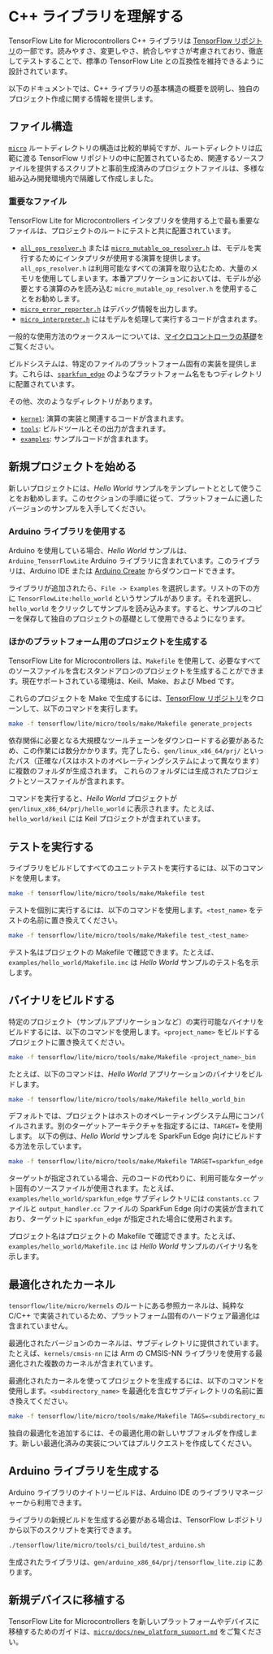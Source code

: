 # C++ ライブラリを理解する

TensorFlow Lite for Microcontrollers C++ ライブラリは [TensorFlow リポジトリ](https://github.com/tensorflow/tflite-micro/blob/main/tensorflow/lite/micro)の一部です。読みやすさ、変更しやさ、統合しやすさが考慮されており、徹底してテストすることで、標準の TensorFlow Lite との互換性を維持できるように設計されています。

以下のドキュメントでは、C++ ライブラリの基本構造の概要を説明し、独自のプロジェクト作成に関する情報を提供します。

## ファイル構造

[`micro`](https://github.com/tensorflow/tflite-micro/blob/main/tensorflow/lite/micro) ルートディレクトリの構造は比較的単純ですが、ルートディレクトリは広範に渡る TensorFlow リポジトリの中に配置されているため、関連するソースファイルを提供するスクリプトと事前生成済みのプロジェクトファイルは、多様な組み込み開発環境内で隔離して作成しました。

### 重要なファイル

TensorFlow Lite for Microcontrollers インタプリタを使用する上で最も重要なファイルは、プロジェクトのルートにテストと共に配置されています。

- [`all_ops_resolver.h`](https://github.com/tensorflow/tflite-micro/blob/main/tensorflow/lite/micro/all_ops_resolver.h) または [`micro_mutable_op_resolver.h`](https://github.com/tensorflow/tflite-micro/blob/main/tensorflow/lite/micro/micro_mutable_op_resolver.h) は、モデルを実行するためにインタプリタが使用する演算を提供します。`all_ops_resolver.h` は利用可能なすべての演算を取り込むため、大量のメモリを使用してしまいます。本番アプリケーションにおいては、モデルが必要とする演算のみを読み込む `micro_mutable_op_resolver.h` を使用することをお勧めします。
- [`micro_error_reporter.h`](https://github.com/tensorflow/tflite-micro/blob/main/tensorflow/lite/micro/micro_error_reporter.h) はデバッグ情報を出力します。
- [`micro_interpreter.h`](https://github.com/tensorflow/tflite-micro/blob/main/tensorflow/lite/micro/micro_interpreter.h) にはモデルを処理して実行するコードが含まれます。

一般的な使用方法のウォークスルーについては、[マイクロコントローラの基礎](get_started_low_level.md)をご覧ください。

ビルドシステムは、特定のファイルのプラットフォーム固有の実装を提供します。これらは、[`sparkfun_edge`](https://github.com/tensorflow/tflite-micro/blob/main/tensorflow/lite/micro/sparkfun_edge) のようなプラットフォーム名をもつディレクトリに配置されています。

その他、次のようなディレクトリがあります。

- [`kernel`](https://github.com/tensorflow/tflite-micro/blob/main/tensorflow/lite/micro/kernels): 演算の実装と関連するコードが含まれます。
- [`tools`](https://github.com/tensorflow/tflite-micro/blob/main/tensorflow/lite/micro/tools): ビルドツールとその出力が含まれます。
- [`examples`](https://github.com/tensorflow/tflite-micro/blob/main/tensorflow/lite/micro/examples): サンプルコードが含まれます。

## 新規プロジェクトを始める

新しいプロジェクトには、*Hello World* サンプルをテンプレートととして使うことをお勧めします。このセクションの手順に従って、プラットフォームに適したバージョンのサンプルを入手してください。

### Arduino ライブラリを使用する

Arduino を使用している場合、*Hello World* サンプルは、`Arduino_TensorFlowLite` Arduino ライブラリに含まれています。このライブラリは、Arduino IDE または [Arduino Create](https://create.arduino.cc/) からダウンロードできます。

ライブラリが追加されたら、`File -> Examples` を選択します。リストの下の方に `TensorFlowLite:hello_world` というサンプルがあります。それを選択し、`hello_world` をクリックしてサンプルを読み込みます。すると、サンプルのコピーを保存して独自のプロジェクトの基礎として使用できるようになります。

### ほかのプラットフォーム用のプロジェクトを生成する

TensorFlow Lite for Microcontrollers は、`Makefile` を使用して、必要なすべてのソースファイルを含むスタンドアロンのプロジェクトを生成することができます。現在サポートされている環境は、Keil、Make、および Mbed です。

これらのプロジェクトを Make で生成するには、[TensorFlow リポジトリ](http://github.com/tensorflow/tensorflow)をクローンして、以下のコマンドを実行します。

```bash
make -f tensorflow/lite/micro/tools/make/Makefile generate_projects
```

依存関係に必要となる大規模なツールチェーンをダウンロードする必要があるため、この作業には数分かかります。完了したら、`gen/linux_x86_64/prj/` といったパス（正確なパスはホストのオペレーティングシステムによって異なります）に複数のフォルダが生成されます。 これらのフォルダには生成されたプロジェクトとソースファイルが含まれます。

コマンドを実行すると、*Hello World* プロジェクトが `gen/linux_x86_64/prj/hello_world` に表示されます。たとえば、`hello_world/keil` には Keil プロジェクトが含まれています。

## テストを実行する

ライブラリをビルドしてすべてのユニットテストを実行するには、以下のコマンドを使用します。

```bash
make -f tensorflow/lite/micro/tools/make/Makefile test
```

テストを個別に実行するには、以下のコマンドを使用します。`<test_name>` をテストの名前に置き換えてください。

```bash
make -f tensorflow/lite/micro/tools/make/Makefile test_<test_name>
```

テスト名はプロジェクトの Makefile で確認できます。たとえば、`examples/hello_world/Makefile.inc` は *Hello World* サンプルのテスト名を示します。

## バイナリをビルドする

特定のプロジェクト（サンプルアプリケーションなど）の実行可能なバイナリをビルドするには、以下のコマンドを使用します。`<project_name>` をビルドするプロジェクトに置き換えてください。

```bash
make -f tensorflow/lite/micro/tools/make/Makefile <project_name>_bin
```

たとえば、以下のコマンドは、*Hello World* アプリケーションのバイナリをビルドします。

```bash
make -f tensorflow/lite/micro/tools/make/Makefile hello_world_bin
```

デフォルトでは、プロジェクトはホストのオペレーティングシステム用にコンパイルされます。別のターゲットアーキテクチャを指定するには、`TARGET=` を使用します。 以下の例は、*Hello World* サンプルを SparkFun Edge 向けにビルドする方法を示しています。

```bash
make -f tensorflow/lite/micro/tools/make/Makefile TARGET=sparkfun_edge hello_world_bin
```

ターゲットが指定されている場合、元のコードの代わりに、利用可能なターゲット固有のソースファイルが使用されます。たとえば、`examples/hello_world/sparkfun_edge` サブディレクトリには `constants.cc` ファイルと `output_handler.cc` ファイルの SparkFun Edge 向けの実装が含まれており、ターゲットに `sparkfun_edge` が指定された場合に使用されます。

プロジェクト名はプロジェクトの Makefile で確認できます。たとえば、`examples/hello_world/Makefile.inc` は *Hello World* サンプルのバイナリ名を示します。

## 最適化されたカーネル

`tensorflow/lite/micro/kernels` のルートにある参照カーネルは、純粋な C/C++ で実装されているため、プラットフォーム固有のハードウェア最適化は含まれていません。

最適化されたバージョンのカーネルは、サブディレクトリに提供されています。たとえば、`kernels/cmsis-nn` には Arm の CMSIS-NN ライブラリを使用する最適化された複数のカーネルが含まれています。

最適化されたカーネルを使ってプロジェクトを生成するには、以下のコマンドを使用します。`<subdirectory_name>` を最適化を含むサブディレクトリの名前に置き換えてください。

```bash
make -f tensorflow/lite/micro/tools/make/Makefile TAGS=<subdirectory_name> generate_projects
```

独自の最適化を追加するには、その最適化用の新しいサブフォルダを作成します。新しい最適化済みの実装についてはプルリクエストを作成してください。

## Arduino ライブラリを生成する

Arduino ライブラリのナイトリービルドは、Arduino IDE のライブラリマネージャーから利用できます。

ライブラリの新規ビルドを生成する必要がある場合は、TensorFlow レポジトリから以下のスクリプトを実行できます。

```bash
./tensorflow/lite/micro/tools/ci_build/test_arduino.sh
```

生成されたライブラリは、`gen/arduino_x86_64/prj/tensorflow_lite.zip` にあります。

## 新規デバイスに移植する

TensorFlow Lite for Microcontrollers を新しいプラットフォームやデバイスに移植するためのガイドは、[`micro/docs/new_platform_support.md`](https://github.com/tensorflow/tflite-micro/blob/main/tensorflow/lite/micro/docs/new_platform_support.md) をご覧ください。
